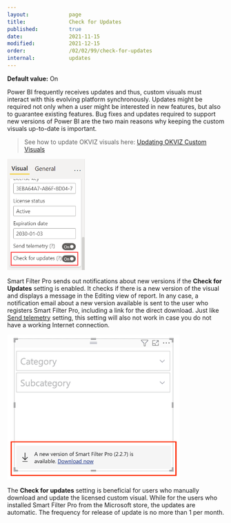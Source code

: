 ```yaml
---
layout:             page
title:              Check for Updates
published:          true
date:               2021-11-15
modified:           2021-12-15
order:              /02/02/99/check-for-updates
internal:           updates
---
```

**Default value:** On

Power BI frequently receives updates and thus, custom visuals must interact with this evolving platform synchronously. Updates might be required not only when a user might be interested in new features, but also to guarantee existing features. Bug fixes and updates required to support new versions of Power BI are the two main reasons why keeping the custom visuals up-to-date is important.

> See how to update OKVIZ visuals here: [Updating OKVIZ Custom Visuals](../general/updating)

<img src="images/check-for-updates-option.png" width="180">

Smart Filter Pro sends out notifications about new versions if the **Check for Updates** setting is enabled. It checks if there is a new version of the visual and displays a message in the Editing view of report. In any case, a notification email about a new version available is sent to the user who registers Smart Filter Pro, including a link for the direct download. Just like [Send telemetry](#send-telemetry) setting, this setting will also not work in case you do not have a working Internet connection.
 
<img src="images/check-for-updates.png" width="400">

The **Check for updates** setting is beneficial for users who manually download and update the licensed custom visual. While for the users who installed Smart Filter Pro from the Microsoft store, the updates are automatic. The frequency for release of update is no more than 1 per month. 